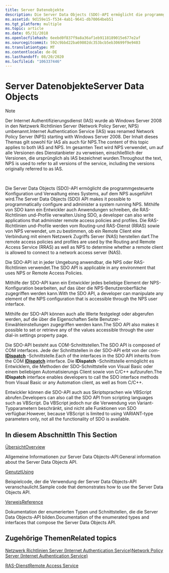 ```yaml
---
title: Server Datenobjekte
description: Die Server Data Objects (SDO)-API ermöglicht die programmgesteuerte Konfiguration und Verwaltung eines Systems, auf dem NPS ausgeführt wird.
ms.assetid: 9d159e15-f534-4ab1-9641-db70064beb51
ms.tgt_platform: multiple
ms.topic: article
ms.date: 05/31/2018
ms.openlocfilehash: 6eebd0f837f9a8a36af1eb9118189015e677e2af
ms.sourcegitcommit: 592c9bbd22ba69802dc353bcb5eb30699f9e9403
ms.translationtype: MT
ms.contentlocale: de-DE
ms.lasthandoff: 08/20/2020
ms.locfileid: "106337446"
---
```

# <a name="server-data-objects"></a><span data-ttu-id="c68ac-103">Server Datenobjekte</span><span class="sxs-lookup"><span data-stu-id="c68ac-103">Server Data Objects</span></span>

> [!Note]  
> <span data-ttu-id="c68ac-104">Der Internet Authentifizierungsdienst (IAS) wurde ab Windows Server 2008 in den Netzwerk Richtlinien Server (Network Policy Server, NPS) umbenannt.</span><span class="sxs-lookup"><span data-stu-id="c68ac-104">Internet Authentication Service (IAS) was renamed Network Policy Server (NPS) starting with Windows Server 2008.</span></span> <span data-ttu-id="c68ac-105">Der Inhalt dieses Themas gilt sowohl für IAS als auch für NPS.</span><span class="sxs-lookup"><span data-stu-id="c68ac-105">The content of this topic applies to both IAS and NPS.</span></span> <span data-ttu-id="c68ac-106">Im gesamten Text wird NPS verwendet, um auf alle Versionen des Dienstanbieter zu verweisen, einschließlich der Versionen, die ursprünglich als IAS bezeichnet wurden.</span><span class="sxs-lookup"><span data-stu-id="c68ac-106">Throughout the text, NPS is used to refer to all versions of the service, including the versions originally referred to as IAS.</span></span>

 

<span data-ttu-id="c68ac-107">Die Server Data Objects (SDO)-API ermöglicht die programmgesteuerte Konfiguration und Verwaltung eines Systems, auf dem NPS ausgeführt wird.</span><span class="sxs-lookup"><span data-stu-id="c68ac-107">The Server Data Objects (SDO) API makes it possible to programmatically configure and administer a system running NPS.</span></span> <span data-ttu-id="c68ac-108">Mithilfe von SDO kann ein Entwickler auch Anwendungen schreiben, die RAS-Richtlinien und-Profile verwalten.</span><span class="sxs-lookup"><span data-stu-id="c68ac-108">Using SDO, a developer can also write applications that administer remote access policies and profiles.</span></span> <span data-ttu-id="c68ac-109">Die RAS-Richtlinien und-Profile werden vom Routing-und RAS-Dienst (RRAS) sowie von NPS verwendet, um zu bestimmen, ob ein Remote Client eine Verbindung mit einem Netzwerk Zugriffs Server (NAS) herstellen darf.</span><span class="sxs-lookup"><span data-stu-id="c68ac-109">The remote access policies and profiles are used by the Routing and Remote Access Service (RRAS) as well as NPS to determine whether a remote client is allowed to connect to a network access server (NAS).</span></span>

<span data-ttu-id="c68ac-110">Die SDO-API ist in jeder Umgebung anwendbar, die NPS oder RAS-Richtlinien verwendet.</span><span class="sxs-lookup"><span data-stu-id="c68ac-110">The SDO API is applicable in any environment that uses NPS or Remote Access Policies.</span></span>

<span data-ttu-id="c68ac-111">Mithilfe der SDO-API kann ein Entwickler jedes beliebige Element der NPS-Konfiguration bearbeiten, auf das über die NPS-Benutzeroberfläche zugegriffen werden kann.</span><span class="sxs-lookup"><span data-stu-id="c68ac-111">With the SDO API, a developer can manipulate any element of the NPS configuration that is accessible through the NPS user interface.</span></span>

<span data-ttu-id="c68ac-112">Mithilfe der SDO-API können auch alle Werte festgelegt oder abgerufen werden, auf die über die Eigenschaften Seite Benutzer-Einwähleinstellungen zugegriffen werden kann.</span><span class="sxs-lookup"><span data-stu-id="c68ac-112">The SDO API also makes it possible to set or retrieve any of the values accessible through the user dial-in settings property page.</span></span>

<span data-ttu-id="c68ac-113">Die SDO-API besteht aus COM-Schnittstellen.</span><span class="sxs-lookup"><span data-stu-id="c68ac-113">The SDO API is composed of COM interfaces.</span></span> <span data-ttu-id="c68ac-114">Jede der Schnittstellen in der SDO-API erbt von der com- [**IDispatch**](/windows/win32/api/oaidl/nn-oaidl-idispatch) -Schnittstelle.</span><span class="sxs-lookup"><span data-stu-id="c68ac-114">Each of the interfaces in the SDO API inherits from the COM [**IDispatch**](/windows/win32/api/oaidl/nn-oaidl-idispatch) interface.</span></span> <span data-ttu-id="c68ac-115">Die **IDispatch** -Schnittstelle ermöglicht es Entwicklern, die Methoden der SDO-Schnittstelle von Visual Basic oder einem beliebigen Automatisierungs Client sowie von C/C++ aufzurufen.</span><span class="sxs-lookup"><span data-stu-id="c68ac-115">The **IDispatch** interface enables developers to call the SDO interface methods from Visual Basic or any Automation client, as well as from C/C++.</span></span>

<span data-ttu-id="c68ac-116">Entwickler können die SDO-API auch aus Skriptsprachen wie VBScript abrufen.</span><span class="sxs-lookup"><span data-stu-id="c68ac-116">Developers can also call the SDO API from scripting languages such as VBScript.</span></span> <span data-ttu-id="c68ac-117">Da VBScript jedoch nur die Verwendung von Variant-Typparametern beschränkt, sind nicht alle Funktionen von SDO verfügbar.</span><span class="sxs-lookup"><span data-stu-id="c68ac-117">However, because VBScript is limited to using VARIANT-type parameters only, not all the functionality of SDO is available.</span></span>

## <a name="in-this-section"></a><span data-ttu-id="c68ac-118">In diesem Abschnitt</span><span class="sxs-lookup"><span data-stu-id="c68ac-118">In This Section</span></span>

[<span data-ttu-id="c68ac-119">Übersicht</span><span class="sxs-lookup"><span data-stu-id="c68ac-119">Overview</span></span>](/windows/desktop/Nps/sdo-about-server-data-objects)

<span data-ttu-id="c68ac-120">Allgemeine Informationen zur Server Data Objects-API.</span><span class="sxs-lookup"><span data-stu-id="c68ac-120">General information about the Server Data Objects API.</span></span>

[<span data-ttu-id="c68ac-121">Genutzt</span><span class="sxs-lookup"><span data-stu-id="c68ac-121">Using</span></span>](/windows/desktop/Nps/sdo-using-server-data-objects)

<span data-ttu-id="c68ac-122">Beispielcode, der die Verwendung der Server Data Objects-API veranschaulicht.</span><span class="sxs-lookup"><span data-stu-id="c68ac-122">Sample code that demonstrates how to use the Server Data Objects API.</span></span>

[<span data-ttu-id="c68ac-123">Verweis</span><span class="sxs-lookup"><span data-stu-id="c68ac-123">Reference</span></span>](/windows/desktop/Nps/sdo-server-data-objects-reference)

<span data-ttu-id="c68ac-124">Dokumentation der enumerierten Typen und Schnittstellen, die die Server Data Objects-API bilden.</span><span class="sxs-lookup"><span data-stu-id="c68ac-124">Documentation of the enumerated types and interfaces that compose the Server Data Objects API.</span></span>

## <a name="related-topics"></a><span data-ttu-id="c68ac-125">Zugehörige Themen</span><span class="sxs-lookup"><span data-stu-id="c68ac-125">Related topics</span></span>

<dl> <dt>

[<span data-ttu-id="c68ac-126">Netzwerk Richtlinien Server (Internet Authentication Service)</span><span class="sxs-lookup"><span data-stu-id="c68ac-126">Network Policy Server (Internet Authentication Service)</span></span>](portal.md)
</dt> <dt>

[<span data-ttu-id="c68ac-127">RAS-Dienst</span><span class="sxs-lookup"><span data-stu-id="c68ac-127">Remote Access Service</span></span>](/windows/desktop/RRAS/portal)
</dt> </dl>

 

 